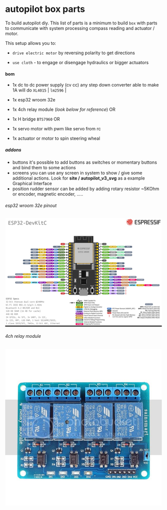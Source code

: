 # autopilot box parts

To build autopilot diy. This list of parts is a minimum to build `box` with parts to communicate with system processing compass reading and actuator / motor.

This setup allows you to:

- `drive electric motor` by reversing polarity to get directions

- `use cloth` - to engage or disengage hydraulics or bigger actuators 



#### bom

- 1x dc to dc power supply (cv cc)
    any step down converter able to make 1A will do
    `XL4015` | `lm2596` | 

- 1x esp32 wroom 32e

- 1x 4ch relay module (*look below for reference*)
  OR

- 1x H bridge `BTS7960`
  OR

- 1x servo motor with pwm like servo from rc

- 1x actuator or motor to spin steering wheal

##### addons

- buttons
  it's possible to add buttons as switches or momentary buttons and bind them to some actions
- screens
  you can use any screen in system to show / give some additional actions. Look for **site / autopilot_v3_svg** as a example Graphical Interface
- position rudder sensor
  can be added by adding rotary resistor ~5KOhm or encoder, magnetic encoder, .....



###### esp32 wroom 32e pinout

![](./assets/esp32-wroom32e_pinout.jpg)

###### 4ch relay module

![](./assets/4ch_relay_module.jpeg)